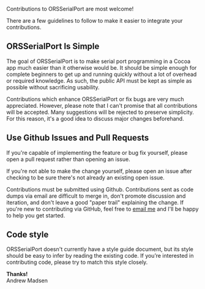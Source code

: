 Contributions to ORSSerialPort are most welcome!

There are a few guidelines to follow to make it easier to integrate your contributions.

## ORSSerialPort Is Simple ##

The goal of ORSSerialPort is to make serial port programming in a Cocoa app
much easier than it otherwise would be. It should be simple enough for complete
beginners to get up and running quickly without a lot of overhead or required
knowledge. As such, the public API must be kept as simple as possible without
sacrificing usability.

Contributions which enhance ORSSerialPort or fix bugs are very much appreciated.
However, please note that I can't promise that all contributions will be accepted.
Many suggestions will be rejected to preserve simplicity. For this reason, it's a good
idea to discuss major changes beforehand.

## Use Github Issues and Pull Requests

If you're capable of implementing the feature or bug fix yourself, please open a pull request
rather than opening an issue.

If you're not able to make the change yourself, please open an issue after checking
to be sure there's not already an existing open issue.

Contributions must be submitted using Github. Contributions sent as code dumps via email
are difficult to merge in, don't promote discussion and iteration, and don't leave a 
good "paper trail" explaining the change. If you're new to contributing via GitHub, feel free to [email me](mailto:andrew@openreelsoftware.com) and I'll be happy to help you get started.

## Code style

ORSSerialPort doesn't currently have a style guide document, but its style should be easy to infer by reading the existing code.
If you’re interested in contributing code, please try to match this style closely.

**Thanks!**  
Andrew Madsen